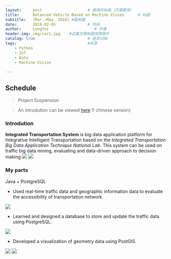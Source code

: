 ```yaml
---
layout:     post                    # 使用的布局（不需要改）
title:      Balanced Vehicle Based on Machine Vision      # 标题 
subtitle:   (Mar.–May. 2018) #副标题
date:       2019-02-05              # 时间
author:     Longfei                    # 作者
header-img: img/car1.jpg    #这篇文章标题背景图片
catalog: true                       # 是否归档
tags:                               #标签
    - Python
    - IoT
    - Data
	- Machine Vision
    
---
```


## Schedule
>Project Suspension 

>An introdution can be viewed [here](https://github.com/LF-Lin/TrafData/blob/master/Integrated%20Transport%20System%20with%20Big%20Data.pdf) (! chinese version)

### Introdution
**Integrated Transportation System** is big data application platform for Integrative Intelligent Transportation based on the *Integrated Transportation Big Data Application Technique National Lab*. This system can be used on traffic big data mining, evaluating and data-driven approach to decision making
![](https://github.com/LF-Lin/TrafData/blob/master/Pic/traf7.png)
![](https://github.com/LF-Lin/TrafData/blob/master/Pic/traf6.png)

### My parts
Java + PostgreSQL

- Used real-time traffic data and geographic information data to evaluate the accessibility of transportation network.

![](https://raw.githubusercontent.com/LF-Lin/TrafData/master/Pic/traf4.png)	

- Learned and designed a database to store and update the traffic data using PostgreSQL.

![](https://raw.githubusercontent.com/LF-Lin/TrafData/master/Pic/traf2.png)

- Developed a visualization of geometry data using PostGIS.

![](https://raw.githubusercontent.com/LF-Lin/TrafData/master/Pic/traf1.png)
![](https://raw.githubusercontent.com/LF-Lin/TrafData/master/Pic/traf3.png)


